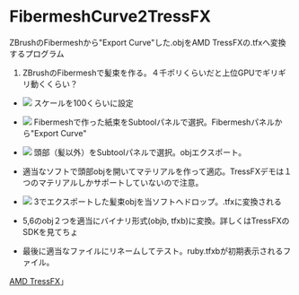 # FibermeshCurve2TressFX
ZBrushのFibermeshから"Export Curve"した.objをAMD TressFXの.tfxへ変換するプログラム

1. ZBrushのFibermeshで髪束を作る。４千ポリくらいだと上位GPUでギリギリ動くくらい？

* ![](http://i.imgur.com/L1uy0Fd.jpg) スケールを100くらいに設定

* ![](http://i.imgur.com/Lq5ri4B.jpg) Fibermeshで作った紙束をSubtoolパネルで選択。Fibermeshパネルから"Export Curve"

* ![](http://i.imgur.com/JvJApX6.jpg) 頭部（髪以外）をSubtoolパネルで選択。objエクスポート。

* 適当なソフトで頭部objを開いてマテリアルを作って適応。TressFXデモは１つのマテリアルしかサポートしていないので注意。

* ![](http://i.imgur.com/0RKzNRN.jpg) 3でエクスポートした髪束objを当ソフトへドロップ。.tfxに変換される

* 5,6のobj２つを適当にバイナリ形式(objb, tfxb)に変換。詳しくはTressFXのSDKを見てちょ

* 最後に適当なファイルにリネームしてテスト。ruby.tfxbが初期表示されるファイル。

[AMD TressFX](http://developer.amd.com/tools-and-sdks/graphics-development/amd-radeon-sdk/ "")」
